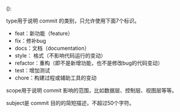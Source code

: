 <type>(<scope>): <subject>

type用于说明 commit 的类别，只允许使用下面7个标识。
- feat：新功能（feature）
- fix：修补bug
- docs：文档（documentation）
- style： 格式（不影响代码运行的变动）
- refactor：重构（即不是新增功能，也不是修改bug的代码变动）
- test：增加测试
- chore：构建过程或辅助工具的变动

scope用于说明 commit 影响的范围，比如数据层、控制层、视图层等等。

subject是 commit 目的的简短描述，不超过50个字符。

